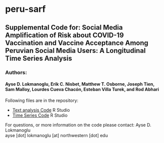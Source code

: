 # peru-sarf

## Supplemental Code for: Social Media Amplification of Risk about COVID-19 Vaccination and Vaccine Acceptance Among Peruvian Social Media Users: A Longitudinal Time Series Analysis                             
### Authors: 
#### Ayse D. Lokmanoglu, Erik C. Nisbet, Matthew T. Osborne, Joseph Tien, Sam Malloy, Lourdes Cueva Chacón, Esteban Villa Turek, and Rod Abhari    

Following files are in the repository:
- [Text analysis Code](https://github.com/nwccpp/peru-sarf/blob/main/peru-text-analysis.md) R Studio
- [Time Series Code](https://github.com/nwccpp/peru-sarf/blob/main/peru-sarf-timeseries-v2.md) R Studio

For questions, or more information on the code please contact: 
Ayse D. Lokmanoglu\
ayse [dot] lokmanoglu [at] northwestern [dot] edu
